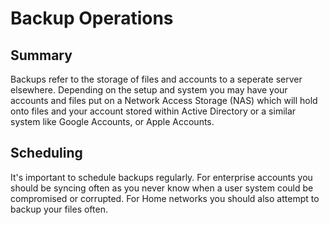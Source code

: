 # Backup Operations

## Summary

Backups refer to the storage of files and accounts to a seperate server elsewhere. Depending on the setup and system you may have your accounts and files put on a Network Access Storage (NAS) which will hold onto files and your account stored within Active Directory or a similar system like Google Accounts, or Apple Accounts.

## Scheduling

It's important to schedule backups regularly. For enterprise accounts you should be syncing often as you never know when a user system could be compromised or corrupted. For Home networks you should also attempt to backup your files often.

